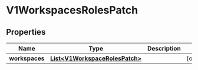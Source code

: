 # V1WorkspacesRolesPatch

## Properties
Name | Type | Description | Notes
------------ | ------------- | ------------- | -------------
**workspaces** | [**List&lt;V1WorkspaceRolesPatch&gt;**](V1WorkspaceRolesPatch.md) |  |  [optional]
